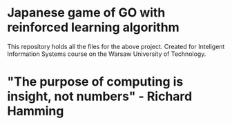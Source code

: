 # Japanese game of GO with reinforced learning algorithm
This repository holds all the files for the above project. Created for Inteligent Information Systems course on the Warsaw University of Technology.

# "The purpose of computing is insight, not numbers" - Richard Hamming
